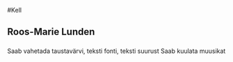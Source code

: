 #Kell

## Roos-Marie Lunden

### 
Saab vahetada taustavärvi, teksti fonti, teksti suurust
Saab kuulata muusikat

